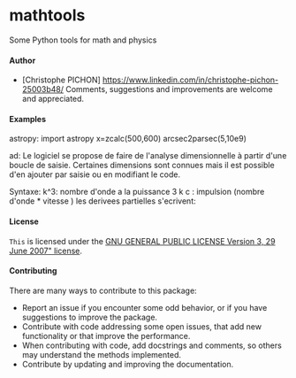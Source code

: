 # mathtools
Some Python tools for math and physics



#### Author
- [Christophe PICHON] https://www.linkedin.com/in/christophe-pichon-25003b48/
Comments, suggestions and improvements are welcome and appreciated.

#### Examples

astropy:
import astropy
x=zcalc(500,600)
arcsec2parsec(5,10e9)

ad:
Le logiciel se propose de faire de l'analyse dimensionnelle à partir d'une boucle de saisie. Certaines dimensions sont connues mais il est possible d'en ajouter par saisie ou en modifiant le code.

Syntaxe: k^3: nombre d'onde a la puissance 3 k c : impulsion (nombre d'onde * vitesse ) les derivees partielles s'ecrivent:


#### License

`This` is licensed under the [GNU GENERAL PUBLIC LICENSE
                       Version 3, 29 June 2007" license](./LICENSE.md).





#### Contributing

There are many ways to contribute to this package:

- Report an issue if you encounter some odd behavior, or if you have suggestions to improve the package.
- Contribute with code addressing some open issues, that add new functionality or that improve the performance.
- When contributing with code, add docstrings and comments, so others may understand the methods implemented.
- Contribute by updating and improving the documentation.
